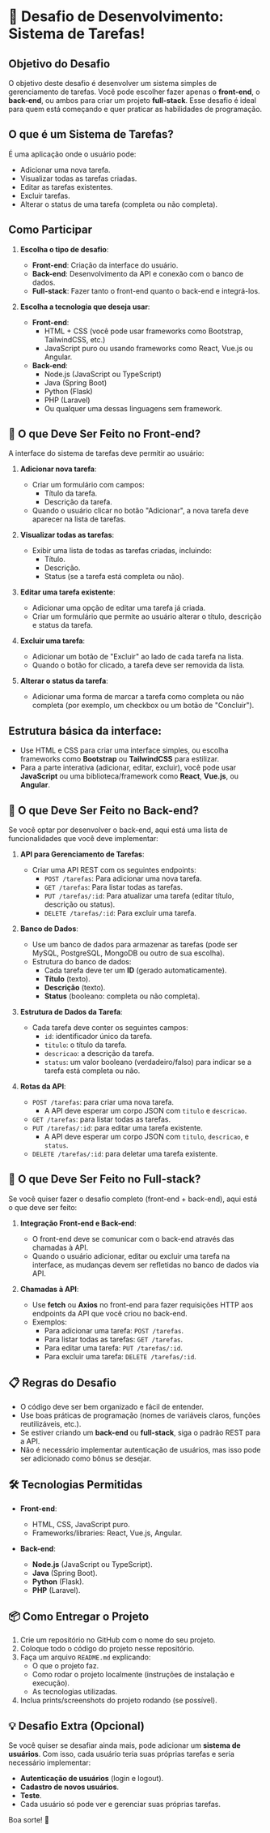 # 🚀 Desafio de Desenvolvimento: Sistema de Tarefas!

## Objetivo do Desafio
O objetivo deste desafio é desenvolver um sistema simples de gerenciamento de tarefas. Você pode escolher fazer apenas o **front-end**, o **back-end**, ou ambos para criar um projeto **full-stack**. Esse desafio é ideal para quem está começando e quer praticar as habilidades de programação.

## O que é um Sistema de Tarefas?
É uma aplicação onde o usuário pode:
- Adicionar uma nova tarefa.
- Visualizar todas as tarefas criadas.
- Editar as tarefas existentes.
- Excluir tarefas.
- Alterar o status de uma tarefa (completa ou não completa).

## Como Participar
1. **Escolha o tipo de desafio**:
   - **Front-end**: Criação da interface do usuário.
   - **Back-end**: Desenvolvimento da API e conexão com o banco de dados.
   - **Full-stack**: Fazer tanto o front-end quanto o back-end e integrá-los.

2. **Escolha a tecnologia que deseja usar**:
   - **Front-end**:
     - HTML + CSS (você pode usar frameworks como Bootstrap, TailwindCSS, etc.)
     - JavaScript puro ou usando frameworks como React, Vue.js ou Angular.
   - **Back-end**:
     - Node.js (JavaScript ou TypeScript)
     - Java (Spring Boot)
     - Python (Flask)
     - PHP (Laravel)
     - Ou qualquer uma dessas linguagens sem framework.

## 🔧 O que Deve Ser Feito no **Front-end**?
A interface do sistema de tarefas deve permitir ao usuário:
1. **Adicionar nova tarefa**:
   - Criar um formulário com campos:
     - Título da tarefa.
     - Descrição da tarefa.
   - Quando o usuário clicar no botão "Adicionar", a nova tarefa deve aparecer na lista de tarefas.

2. **Visualizar todas as tarefas**:
   - Exibir uma lista de todas as tarefas criadas, incluindo:
     - Título.
     - Descrição.
     - Status (se a tarefa está completa ou não).

3. **Editar uma tarefa existente**:
   - Adicionar uma opção de editar uma tarefa já criada.
   - Criar um formulário que permite ao usuário alterar o título, descrição e status da tarefa.

4. **Excluir uma tarefa**:
   - Adicionar um botão de "Excluir" ao lado de cada tarefa na lista.
   - Quando o botão for clicado, a tarefa deve ser removida da lista.

5. **Alterar o status da tarefa**:
   - Adicionar uma forma de marcar a tarefa como completa ou não completa (por exemplo, um checkbox ou um botão de "Concluir").

## Estrutura básica da interface:
- Use HTML e CSS para criar uma interface simples, ou escolha frameworks como **Bootstrap** ou **TailwindCSS** para estilizar.
- Para a parte interativa (adicionar, editar, excluir), você pode usar **JavaScript** ou uma biblioteca/framework como **React**, **Vue.js**, ou **Angular**.

## 🔧 O que Deve Ser Feito no **Back-end**?
Se você optar por desenvolver o back-end, aqui está uma lista de funcionalidades que você deve implementar:

1. **API para Gerenciamento de Tarefas**:
   - Criar uma API REST com os seguintes endpoints:
     - `POST /tarefas`: Para adicionar uma nova tarefa.
     - `GET /tarefas`: Para listar todas as tarefas.
     - `PUT /tarefas/:id`: Para atualizar uma tarefa (editar título, descrição ou status).
     - `DELETE /tarefas/:id`: Para excluir uma tarefa.

2. **Banco de Dados**:
   - Use um banco de dados para armazenar as tarefas (pode ser MySQL, PostgreSQL, MongoDB ou outro de sua escolha).
   - Estrutura do banco de dados:
     - Cada tarefa deve ter um **ID** (gerado automaticamente).
     - **Título** (texto).
     - **Descrição** (texto).
     - **Status** (booleano: completa ou não completa).

3. **Estrutura de Dados da Tarefa**:
   - Cada tarefa deve conter os seguintes campos:
     - `id`: identificador único da tarefa.
     - `titulo`: o título da tarefa.
     - `descricao`: a descrição da tarefa.
     - `status`: um valor booleano (verdadeiro/falso) para indicar se a tarefa está completa ou não.

4. **Rotas da API**:
   - `POST /tarefas`: para criar uma nova tarefa.
     - A API deve esperar um corpo JSON com `titulo` e `descricao`.
   - `GET /tarefas`: para listar todas as tarefas.
   - `PUT /tarefas/:id`: para editar uma tarefa existente.
     - A API deve esperar um corpo JSON com `titulo`, `descricao`, e `status`.
   - `DELETE /tarefas/:id`: para deletar uma tarefa existente.

## 🔄 O que Deve Ser Feito no **Full-stack**?
Se você quiser fazer o desafio completo (front-end + back-end), aqui está o que deve ser feito:

1. **Integração Front-end e Back-end**:
   - O front-end deve se comunicar com o back-end através das chamadas à API.
   - Quando o usuário adicionar, editar ou excluir uma tarefa na interface, as mudanças devem ser refletidas no banco de dados via API.

2. **Chamadas à API**:
   - Use **fetch** ou **Axios** no front-end para fazer requisições HTTP aos endpoints da API que você criou no back-end.
   - Exemplos:
     - Para adicionar uma tarefa: `POST /tarefas`.
     - Para listar todas as tarefas: `GET /tarefas`.
     - Para editar uma tarefa: `PUT /tarefas/:id`.
     - Para excluir uma tarefa: `DELETE /tarefas/:id`.

## 📋 Regras do Desafio
- O código deve ser bem organizado e fácil de entender.
- Use boas práticas de programação (nomes de variáveis claros, funções reutilizáveis, etc.).
- Se estiver criando um **back-end** ou **full-stack**, siga o padrão REST para a API.
- Não é necessário implementar autenticação de usuários, mas isso pode ser adicionado como bônus se desejar.

## 🛠️ Tecnologias Permitidas
- **Front-end**:
  - HTML, CSS, JavaScript puro.
  - Frameworks/libraries: React, Vue.js, Angular.
  
- **Back-end**:
  - **Node.js** (JavaScript ou TypeScript).
  - **Java** (Spring Boot).
  - **Python** (Flask).
  - **PHP** (Laravel).

## 📦 Como Entregar o Projeto
1. Crie um repositório no GitHub com o nome do seu projeto.
2. Coloque todo o código do projeto nesse repositório.
3. Faça um arquivo `README.md` explicando:
   - O que o projeto faz.
   - Como rodar o projeto localmente (instruções de instalação e execução).
   - As tecnologias utilizadas.
4. Inclua prints/screenshots do projeto rodando (se possível).

## 💡 Desafio Extra (Opcional)
Se você quiser se desafiar ainda mais, pode adicionar um **sistema de usuários**. Com isso, cada usuário teria suas próprias tarefas e seria necessário implementar:
- **Autenticação de usuários** (login e logout).
- **Cadastro de novos usuários**.
- **Teste**.
- Cada usuário só pode ver e gerenciar suas próprias tarefas.

Boa sorte! 🚀
